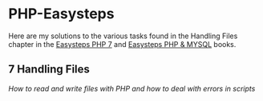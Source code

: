 # PHP-Easysteps
Here are my solutions to the various tasks found in the Handling Files chapter in the [Easysteps PHP 7](https://www.amazon.co.uk/PHP-easy-steps-Mike-McGrath/dp/184078718X/ref=tmm_pap_swatch_0?_encoding=UTF8&qid=1635860753&sr=8-1) and [Easysteps PHP &amp; MYSQL](https://www.amazon.co.uk/PHP-MySQL-easy-steps-2nd/dp/1840788275/ref=tmm_pap_swatch_0?_encoding=UTF8&qid=&sr=) books.


## 7 Handling Files

*How to read and write files with PHP and how to deal with errors in scripts*

